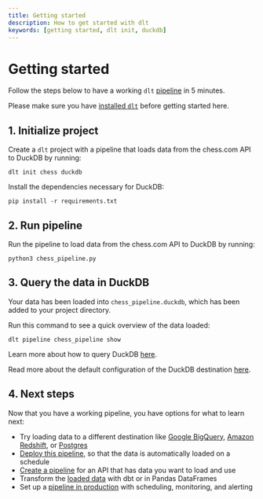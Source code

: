 ```yaml
---
title: Getting started
description: How to get started with dlt
keywords: [getting started, dlt init, duckdb]
---
```


# Getting started

Follow the steps below to have a working `dlt` [pipeline](./general-usage/glossary#pipeline) in 5 minutes.

Please make sure you have [installed `dlt`](./installation.mdx) before getting started here.

## 1. Initialize project

Create a `dlt` project with a pipeline that loads data from the chess.com API to DuckDB by running:

```
dlt init chess duckdb
```

Install the dependencies necessary for DuckDB:
```
pip install -r requirements.txt
```

## 2. Run pipeline

Run the pipeline to load data from the chess.com API to DuckDB by running:
```
python3 chess_pipeline.py
```

## 3. Query the data in DuckDB

Your data has been loaded into `chess_pipeline.duckdb`, which has been added to your project directory.

Run this command to see a quick overview of the data loaded:
```
dlt pipeline chess_pipeline show
```

Learn more about how to query DuckDB [here](https://duckdb.org/docs/sql/introduction#querying-a-table).

Read more about the default configuration of the DuckDB destination [here](destinations/duckdb.md#destination-configuration).

## 4. Next steps

Now that you have a working pipeline, you have options for what to learn next:
- Try loading data to a different destination like [Google BigQuery](./destinations/bigquery.md), [Amazon Redshift](./destinations/redshift.md), or [Postgres](./destinations/postgres.md)
- [Deploy this pipeline](./walkthroughs/deploy-a-pipeline), so that the data is automatically
loaded on a schedule
- [Create a pipeline](./walkthroughs/create-a-pipeline) for an API that has data you want to load and use
- Transform the [loaded data](./using-loaded-data/transforming-the-data) with dbt or in Pandas DataFrames
- Set up a [pipeline in production](./running-in-production/scheduling) with scheduling,
monitoring, and alerting